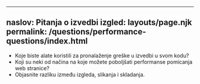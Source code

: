 ***

## naslov: Pitanja o izvedbi&#xA;izgled: layouts/page.njk&#xA;permalink: /questions/performance-questions/index.html

*   Koje biste alate koristili za pronalaženje greške u izvedbi u svom kodu?
*   Koji su neki od načina na koje možete poboljšati performanse pomicanja web stranice?
*   Objasnite razliku između izgleda, slikanja i skladanja.
